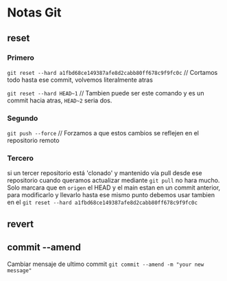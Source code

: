 # Notas Git



## reset

### Primero
`git reset --hard a1fbd68ce149387afe8d2cabb80ff678c9f9fc0c`   // Cortamos todo hasta ese commit, volvemos literalmente atras

`git reset --hard HEAD~1`  // Tambien puede ser este comando y es un commit hacia atras,  `HEAD~2` seria dos.

### Segundo
`git push --force`   // Forzamos a que estos cambios se reflejen en el repositorio remoto

### Tercero
si un tercer repositorio está 'clonado' y mantenido vía pull desde ese repositorio cuando queramos actualizar mediante `git pull` no hara mucho. Solo marcara que en `origen` el HEAD y el main estan en un commit anterior, para modificarlo y llevarlo hasta ese mismo punto debemos usar tambien en el `git reset --hard a1fbd68ce149387afe8d2cabb80ff678c9f9fc0c`

## revert


## commit --amend
Cambiar mensaje de ultimo commit
`git commit --amend -m "your new message"`


